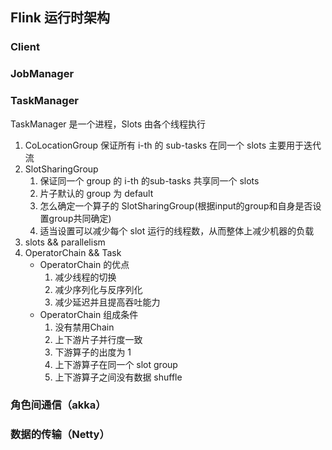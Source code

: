 ## Flink 运行时架构
### Client

### JobManager 
### TaskManager
TaskManager 是一个进程，Slots 由各个线程执行
1. CoLocationGroup
	保证所有 i-th 的 sub-tasks 在同一个 slots
	主要用于迭代流
2. SlotSharingGroup
	1. 保证同一个 group 的 i-th 的sub-tasks 共享同一个 slots
	2. 片子默认的 group 为 default
	3. 怎么确定一个算子的 SlotSharingGroup(根据input的group和自身是否设置group共同确定)
	4. 适当设置可以减少每个 slot 运行的线程数，从而整体上减少机器的负载
3. slots && parallelism
4. OperatorChain && Task
	* OperatorChain 的优点
		1. 减少线程的切换
		2. 减少序列化与反序列化
		3. 减少延迟并且提高吞吐能力
	* OperatorChain 组成条件
		1. 没有禁用Chain
		2. 上下游片子并行度一致
		3. 下游算子的出度为 1
		4. 上下游算子在同一个 slot group
		5. 上下游算子之间没有数据 shuffle
### 角色间通信（akka）
### 数据的传输（Netty）

